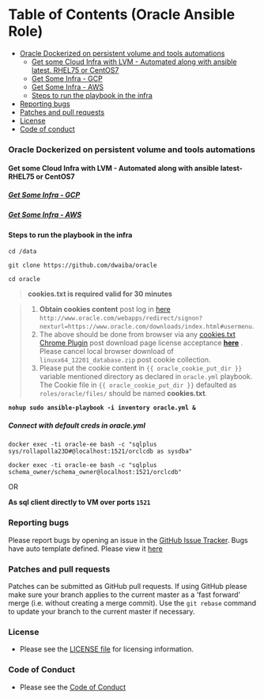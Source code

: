 Table of Contents (Oracle Ansible Role)
=================

* [Oracle Dockerized on persistent volume and tools automations ](#Oracle-dockerized-on-persistent-volume-and-tools-automations)
  * [Get some Cloud Infra with LVM - Automated along with ansible latest. RHEL75 or CentOS7](#get-some-cloud-infra-with-lvm---automated-along-with-ansible-latest--rhel75-or-centos7)
   * [Get Some Infra - GCP](#get-some-infra---gcp)
   * [Get Some Infra - AWS](#get-some-infra---aws)
  * [Steps to run the playbook in the infra](#steps-to-run-the-playbook-in-the-infra)
* [Reporting bugs](#reporting-bugs)
* [Patches and pull requests](#patches-and-pull-requests)
* [License](#license)
* [Code of conduct](#code-of-conduct)

### Oracle Dockerized on persistent volume and tools automations

#### Get some Cloud Infra with LVM - Automated along with ansible latest- RHEL75 or CentOS7
##### [Get Some Infra - GCP](https://github.com/dwaiba/gcp-terraform#table-of-contents-google-cloud-with-terraform-with-disks)
##### [Get Some Infra - AWS](https://github.com/dwaiba/aws-terraform#table-of-contents-aws-rhel75centos7-with-disks-farm-with-terraform-in-any-region)

#### Steps to run the playbook in the infra 

`
cd /data
`

`
git clone https://github.com/dwaiba/oracle
`

`
cd oracle
`


> **cookies.txt is required valid for 30 minutes**

> 1. **Obtain cookies content** post log in [here](http://www.oracle.com/webapps/redirect/signon?nexturl=https://www.oracle.com/downloads/index.html#usermenu) `http://www.oracle.com/webapps/redirect/signon?nexturl=https://www.oracle.com/downloads/index.html#usermenu`.
> 2. The above should be done from browser via any [cookies.txt Chrome Plugin](https://chrome.google.com/webstore/search/cookies.txt) post download page license acceptance **[ here](https://www.oracle.com/technetwork/database/enterprise-edition/downloads/oracle12c-linux-12201-3608234.html)** . Please cancel local browser download of `linuxx64_12201_database.zip` post cookie collection.
> 3. Please put the cookie content in `{{ oracle_cookie_put_dir }}` variable mentioned directory as declared in `oracle.yml` playbook. The Cookie file in `{{ oracle_cookie_put_dir }}` defaulted as `roles/oracle/files/` should be named **cookies.txt**. 

**`
nohup sudo ansible-playbook -i inventory oracle.yml &
`**

##### Connect with default creds in oracle.yml
`docker exec -ti oracle-ee bash -c "sqlplus sys/rollapolla23D#@localhost:1521/orclcdb as sysdba"`

`docker exec -ti oracle-ee bash -c "sqlplus schema_owner/schema_owner@localhost:1521/orclcdb"`

OR

**As sql client directly to VM over ports `1521`**

### Reporting bugs

Please report bugs  by opening an issue in the [GitHub Issue Tracker](https://github.com/dwaiba/oracle/issues).
Bugs have auto template defined. Please view it [here](https://github.com/dwaiba/oracle/blob/master/.github/ISSUE_TEMPLATE/bug_report.md)

### Patches and pull requests

Patches can be submitted as GitHub pull requests. If using GitHub please make sure your branch applies to the current master as a 'fast forward' merge (i.e. without creating a merge commit). Use the `git rebase` command to update your branch to the current master if necessary.

### License
  * Please see the [LICENSE file](https://github.com/dwaiba/oracle/blob/master/LICENSE) for licensing information.

### Code of Conduct
  * Please see the [Code of Conduct](https://github.com/dwaiba/oracle/blob/master/CODE_OF_CONDUCT.md)
